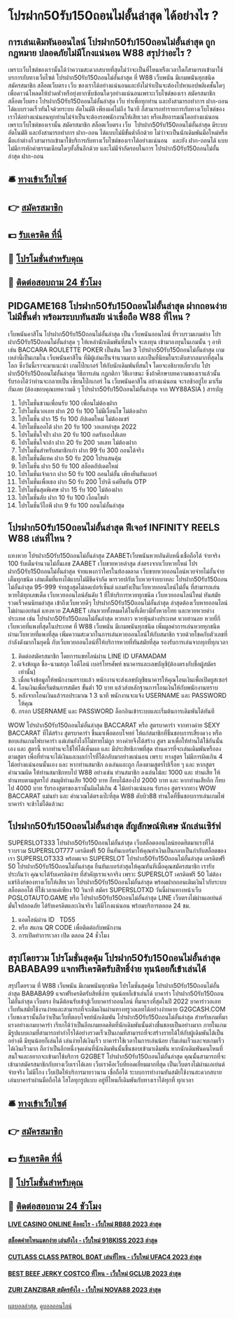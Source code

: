 # โปรฝาก50รับ150ถอนไม่อั้นล่าสุด ได้อย่างไร ?
## การเล่นเดิมพันออนไลน์ โปรฝาก50รับ150ถอนไม่อั้นล่าสุด ถูกกฎหมาย ปลอดภัยไม่มีโกงแน่นอน W88 สรุปว่าอะไร ?
เพราะเว็บไซต์ของเรานั้นได้ว่าความสะดวกสบายที่สุดไม่ว่าจะเป็นที่ไหนหรือเวลาใดก็สามารถเข้ามาใช้บรการกับทางเว็บไซต์ โปรฝาก50รับ150ถอนไม่อั้นล่าสุด ที่ W88 เว็บพนัน มีเกมพนันทุกชนิด สมัครสมาชิก สล็อตเว็บตรง เว็บ ของเราได้อย่างแน่นอนและยังไม่จำเป็นจะต้องไปหาแอปพลิเคชั้นใดๆเพื่อดาวน์โหลดให้ปวดหัวหรือยุ่งยากซับซ้อนใดๆอย่างแน่นอนเพราะเว็บไซต์ของเรา สมัครสมาชิก สล็อตเว็บตรง โปรฝาก50รับ150ถอนไม่อั้นล่าสุด เว็บ ทำเพื่อทุกท่าน และยังสามารถทำการ ฝาก-ถอน ได้แบบรวดเร็วทันใจด้วยระบบ อัตโนมัติ เพียงแค่ไม่ถึง 1นาที ก็สามารถทำรายการกับทางเว็บไซต์ของเราได้อย่างแน่นอนทุกท่านไม่จำเป็นจะต้องรอพนักงานให้เสียเวลา หรือเสียอารมณ์ใดอย่างแน่นอน เพราะเว็บไซต์ของเรานั้น สมัครสมาชิก สล็อตเว็บตรง เว็บ  โปรฝาก50รับ150ถอนไม่อั้นล่าสุด มีระบบ อัตโนมัติ และยังสามารถทำการ ฝาก-ถอน ได้แบบไม่มีขั้นต่ำอีกด้วย ไม่ว่าจะเป็นนักเดิมพันมือใหม่หรือมือเก่าต่างก็วสามารถเข้ามาใช้บริการกับทางเว็บไซต์ของเราได้อย่างแน่นอน   และยัง ฝาก-ถอนได้ แบบไม่มีการหักค่าธรรมเนียมใดๆทั้งสิ้นอีกด้วย และไม่มีจำกัดรอบในการ โปรฝาก50รับ150ถอนไม่อั้นล่าสุด ฝาก-ถอน

## 🛎 [ทางเข้าเว็บไซต์](https://bit.ly/3SdLNi2)
## 👉 [สมัครสมาชิก](https://bit.ly/3SdLNi2)
## 💵 [รับเครดิต ที่นี่](https://bit.ly/3dyRKHj)
## 👑 [โปรโมชั่นสำหรับคุณ](https://bit.ly/3dyRKHj)
## 📱 [ติดต่อสอบถาม 24 ชัวโมง](https://bit.ly/3dyRKHj)

## PIDGAME168 โปรฝาก50รับ150ถอนไม่อั้นล่าสุด ฝากถอนง่ายไม่มีขั้นต่ำ พร้อมระบบทันสมัย น่าเชื่อถือ W88 ที่ไหน ?
เว็บพนันคาสิโน โปรฝาก50รับ150ถอนไม่อั้นล่าสุด เป็น เว็บพนันออนไลน์ ที่รวบรวมเกมต่าง โปรฝาก50รับ150ถอนไม่อั้นล่าสุด ๆ ให้เหล่านักเดิมพันที่สนใจ จะลงทุน เข้ามาลงทุนในเกมนั้น ๆ อาทิเช่น BACCARA ROULETTE POKER เป็นต้น โดย 3 โปรฝาก50รับ150ถอนไม่อั้นล่าสุด เกมเหล่านี้เป็นเกมใน เว็บพนันคาสิโน ที่มีผู้เล่นเป็นจำนวนมาก และเป็นที่นิยมในระดับสากลมากที่สุดในโลก ซึ่งวันนี้เราจะมาแนะนำ เกมโป๊กเกอร์ ให้กับนักเดิมพันที่สนใจ โดยจะอธิบายเกี่ยวกับ โปรฝาก50รับ150ถอนไม่อั้นล่าสุด วิธีการเล่น กฎกติกา วิธีเอาชนะ ซึ่งถ้าศึกษาบทความของเราแล้วนั้น รับรองได้ว่าท่านจะกลายเป็น เซียนโป๊กเกอร์ ใน เว็บพนันคาสิโน อย่างแน่นอน จะรอช้าอยู่ไย มาเริ่มกันเลย (ต้องขอบคุณบทความดี ๆ โปรฝาก50รับ150ถอนไม่อั้นล่าสุด จาก WY88ASIA )
สารบัญ
1. โปรโมชั่นชวนเพื่อนรับ 100 เพื่อนไม่ต้องฝาก
2. โปรโมชั่นวอเลท ฝาก 20 รับ 100 ไม่มีเงื่อนไข ไม่ต้องฝาก
3. โปรโมชั่น ฝาก 15 รับ 100 อัปเดตใหม่ ไม่ต้องแชร์
4. โปรโมชั่นออโต้ ฝาก 20 รับ 100 วอเลทล่าสุด 2022
5. โปรโมชั่นใจป้ำ ฝาก 20 รับ 100 กดรับเองได้เลย
6. โปรโมชั่นใจกล้า ฝาก 20 รับ 200 วอเลท ไม่ต้องฝาก
7. โปรโมชั่นสำหรับสมาชิกเก่า ฝาก 99 รับ 300 ถอนได้จริง
8. โปรโมชั่นดีแทค ฝาก 50 รับ 200 โปรแสนคุ้ม
9. โปรโมชั่น ฝาก 50 รับ 100 สล็อตอัปเดตใหม่
10. โปรโมชั่นเจ้าแรก ฝาก 50 รับ 100 ถอนไม่อั้น เพียงยืนยันเบอร์
11. โปรโมชั่นเพื่อเธอ ฝาก 50 รับ 200 โปรดี แค่ยืนยัน OTP
12. โปรโมชั่นสุดพิเศษ ฝาก 15 รับ 100 ไม่ต้องฝาก
13. โปรโมชั่นลับ ฝาก 10 รับ 100 เงื่อนไขต่ำ
14. โปรโมชั่นวีไอพี ฝาก 9 รับ 100 ถอนไม่อั้นล่าสุด

## โปรฝาก50รับ150ถอนไม่อั้นล่าสุด ฟีเจอร์ INFINITY REELS W88 เล่นที่ไหน ?
แทงหวย โปรฝาก50รับ150ถอนไม่อั้นล่าสุด ZAABETเว็บพนันหวยอันดับหนึ่งเชื่อถือได้ จ่ายจริง 100 รับเต็มจำนวนไม่อั้นเลข ZAABET เว็บขายหวยล่าสุด ส่งตรงจากเว็บหวยใหม่ โปรฝาก50รับ150ถอนไม่อั้นล่าสุด จ่ายแพงกว่าใครในท้องตลาด เว็บขายหวยออนไลน์หวยจ่ายไม่อั้นจ่ายเต็มทุกชนิด เล่นเต็มที่แทงได้แบบไม่มีขีดจำกัด พารวยปกับเว็บหวยจ่ายบาทละ โปรฝาก50รับ150ถอนไม่อั้นล่าสุด 95-999 จ่ายสูงสุดไม่ลดเปอร์เซ็นต์ แถมยังเป็นเว็บหวยออนไลน์ไม่อั้น ที่สามารถเล่นหวยได้ทุกเลขเด็ด เว็บหวยออนไลน์อันดับ 1 ที่ให้บริการหวยทุกชนิด เว็บหวยออนไลน์ใหม่ ทันสมัย​​รวดเร็วคนนิยมล่าสุด เข้าถึงเว็บหวยดีๆ โปรฝาก50รับ150ถอนไม่อั้นล่าสุด ล่าสุดต้องเว็บหายออนไลน์ไม่ผ่านเอเย่นต์ แทงหวย ZAABET เล่นหวยทั้งหมดได้ในที่เดียวมีทั้งหวยไทย และหวยหวยต่างประเทศ เช่น โปรฝาก50รับ150ถอนไม่อั้นล่าสุด หวยลาว หวยหุ้นต่างประเทศ หวยฮานอย หวยยี่กี เว็บหวยที่แพงที่สุดในประเทศ ที่ W88 เว็บพนัน มีเกมพนันทุกชนิด เพิ่มมูลค่าการเล่นหวยทุกชนิดผ่านเว็บหวยที่แพงที่สุด เพิ่มความสะดวกในการเล่นหวยออนไลน์ให้กับสมาชิก รวยด้วยโชคกับตัวเลขที่กำลังดังมากในยุคนี้ กับเว็บหวยออนไลน์ที่ให้บริการหวยที่ทันสมัยที่สุด รองรับการเล่นจากทุกที่ทุกเวลา
1. ติดต่อสมัครสมาชิก โดยการแชทไลน์ผ่าน LINE ID UFAMADAM
2. แจ้งข้อมูล ชื่อ-นามสกุล ไอดีไลน์ เบอร์โทรศัพท์ ธนาคารและเลขบัญชี(ต้องตรงกับชื่อผู้สมัครเท่านั้น)
3. เมื่อแจ้งข้อมูลให้พนักงานทราบแล้ว พนักงานจะส่งเลขบัญชีธนาคารให้คุณโอนเงินเพื่อเปิดยูสเซอร์
4. โอนเงินเพื่อเริ่มต้นการสมัคร ขั้นต่ำ 10 บาท แล้วส่งหลักฐานการโอนเงินให้กับพนักงานทราบ
5. หลังจากโอนเงินแล้วรอประมาณ 1 3 นาที พนักงานจะแจ้ง USERNAME และ PASSWORD ให้คุณ
6. กรอก USERNAME และ PASSWORD ล็อกอินเข้าระบบและเริ่มต้นการเดิมพันได้ทันที

WOW โปรฝาก50รับ150ถอนไม่อั้นล่าสุด BACCARAT หรือ สูตรบาคาร่า จากทางค่าย SEXY BACCARAT ที่ได้สร้าง สูตรบาคาร่า ขึ้นมาเพื่อตอบโจทย์ ให้แก่สมาชิกที่ชื่นชอบการเสี่ยงดวง หรือ ชอบเล่นเกมไพ่บาคาร่า แต่เล่นยังไงก็ไม่ทายไม่ถูก ทางค่ายจึงได้สร้าง สูตร มาเพื่อให้ท่านได้ใช้กันนั้นเอง และ สูตรนี้ หากท่านจะใช้ให้ได้เห็นผล และ มีประสิทธิภาพที่สุด ท่านควรที่จะเล่นเดิมพันหรือลงตามสูตร เพื่อที่ท่านจะได้เงินและผลกำไรที่ได้กลับมาอย่างแน่นอน เพราะ ทางสูตร ไม่มีการผิดเกิน 4 ไม้อย่างแน่นอนนั้นเอง และ หากท่านสมาชิก ลงเล่นและถูก ก็ลงตามสูตรไปเรื่อย ๆ และ หากสูตรคำนวณผิด ให้ท่านสมาชิกทบไป W88 อย่างเช่น ท่านสมาชิก ลงเล่นไม้ละ 1000 และ ท่านเสีย ให้ท่านทบตามสูตรไป สมมุติท่านเสีย 1000 บาท ก็ทบไม้สองไป 2000 บาท และ หากท่านเสียอีก ก็ทบไป 4000 บาท รับรองสูตรของเรานั้นผิดไม่เกิน 4 ไม้อย่างแน่นอน รับรอง สูตรจากทาง WOW BACCARAT แม่นยำ และ คำนวณได้ตรงเป๊ะที่สุด W88 ดับบิว88 ท่านใดที่ชื่นชอบการเล่นเกมไพ่บาคาร่า จะช้าไม่ได้แล้วนะ

## โปรฝาก50รับ150ถอนไม่อั้นล่าสุด สัญลักษณ์พิเศษ นักเล่นเซิร์ฟ
SUPERSLOT333 โปรฝาก50รับ150ถอนไม่อั้นล่าสุด เว็บสล็อตออนไลน์ยอดฮิตมาแรงที่ได้รวบรวม SUPERSLOT777 เครดิตฟรี 50 ยืนยันเบอร์มาให้คุณทำเงินเป็นกอบเป็นกำกับสล็อตของเรา SUPERSLOT333 พร้อมแจก SUPERSLOT โปรฝาก50รับ150ถอนไม่อั้นล่าสุด เครดิตฟรี 50 โปรฝาก50รับ150ถอนไม่อั้นล่าสุด ยืนยันเบอร์ล่าสุดให้คุณทันทีเมื่อคุณสมัครสมาชิก เรารับประกันว่า คุณจะได้รับเครดิตง่าย ที่สำคัญเราแจกจริง เพราะ SUPERSLOT เครดิตฟรี 50 ไม่ต้องแชร์ลิงก์ของทางเว็บให้เสียเวลา โปรฝาก50รับ150ถอนไม่อั้นล่าสุด พร้อมฝากถอนเติมเงินไวกับระบบสล็อตออโต้ ที่ใช้เวลาแค่เพียง 10 วินาที สมัคร SUPERSLOTXD วันนี้ผ่านทางหน้าเว็บ PGSLOTAUTO.GAME หรือ โปรฝาก50รับ150ถอนไม่อั้นล่าสุด LINE เว็บตรงไม่ผ่านเอเย่นต์ มั่นใจปลอดภัย ได้รับเครดิตและเงินจริง ไม่มีโกงแน่นอน พร้อมบริการตลอด 24 ชม.
1. แอดไลน์ผ่าน ID   TD55
2. หรือ สแกน QR CODE เพื่อติดต่อกับพนักงาน
3. การเปิดทําการเวลา เปิด ตลอด 24 ชั่วโมง

## สรุปโดยรวม โปรโมชั่นสุดคุ้ม โปรฝาก50รับ150ถอนไม่อั้นล่าสุด BABABA99 แจกฟรีเครดิตรับสิทธิ์ง่าย ทุนน้อยก็เข้าเล่นได้
สรุปโดยรวม ที่ W88 เว็บพนัน มีเกมพนันทุกชนิด โปรโมชั่นสุดคุ้ม โปรฝาก50รับ150ถอนไม่อั้นล่าสุด BABABA99 แจกฟรีเครดิตรับสิทธิ์ง่าย ทุนน้อยก็เข้าเล่นได้ บาคาร่า โปรฝาก50รับ150ถอนไม่อั้นล่าสุด เว็บตรง ยินดีต้อนรับเข้าสู่เว็บบาคาร่าออนไลน์ ที่มาแรงที่สุดในปี 2022 บาคาร่าวอเลท เว็บทันสมัยใช้งานง่ายและสามารถที่จะเติมเงินผ่านทางทรูวอเลทได้อย่างง่ายดาย G2GCASH.COM เว็บของเรานั้นถือว่าเป็นเว็บที่ตอบโจทย์นักเดิมพัน โปรฝาก50รับ150ถอนไม่อั้นล่าสุด สำหรับเกมที่มาแรงอย่างเกมบาคาร่า เรียกได้ว่าเป็นอีกเกมยอดฮิตที่นักเดิมพันนั้นต่างชื่นชอบเป็นอย่างมาก ภายในเกมมีรูปแบบเกมที่สามารถทำกำไรได้อย่างรวดเร็วเป็นเกมที่สามารถที่จะสร้างรายได้ให้กับผู้เดิมพันได้เป็นอย่างดี มีทุนน้อยก็เล่นได้ เล่นง่ายได้เงินเร็ว บาคาร่าใช้เวลาในการเล่นน้อย เริ่มเล่นเร็วและจบเกมเร็ว ได้เงินเร็วมาก ถือว่าเป็นอีกหนึ่งจุดเด่นที่นักเดิมพันนั้นชื่นชอบเข้ามาเดิมพัน หากนักเดิมพันคนไหนที่สนใจและอยากจะเข้ามาใช้บริการ G2GBET โปรฝาก50รับ150ถอนไม่อั้นล่าสุด คุณนั้นสามารถที่จะเข้ามาสมัครสมาชิกกับทางเว็บเราได้เลย เว็บเราคือเว็บที่ยอดเยี่ยมมากที่สุด เป็นเว็บตรงไม่ผ่านเอเย่นต์ จ่ายจริง ไม่มีโกง เว็บเปิดให้บริการมายาวนาน เชื่อถือได้ ระบบการทำงานทันสมัยใช้งานสะดวกสบาย เล่นบาคาร่าผ่านมือถือได้ ไฮโลทุกรูปแบบ อยู่ที่ไหนก็เดิมพันกับทางเราได้ทุกที่ ทุกเวลา

## 🛎 [ทางเข้าเว็บไซต์](https://bit.ly/3SdLNi2)
## 👉 [สมัครสมาชิก](https://bit.ly/3SdLNi2)
## 💵 [รับเครดิต ที่นี่](https://bit.ly/3dyRKHj)
## 👑 [โปรโมชั่นสำหรับคุณ](https://bit.ly/3dyRKHj)
## 📱 [ติดต่อสอบถาม 24 ชัวโมง](https://bit.ly/3dyRKHj)

#### [LIVE CASINO ONLINE คืออะไร - เว็บใหม่ RB88 2023 ล่าสุด](https://atom.io/themes/live%20casino%20online%20คืออะไร%20-%20เว็บใหม่%20rb88%202023%20ล่าสุด)
#### [สล็อตค่ายไหนแตกง่าย เล่นยังไง - เว็บใหม่ 918KISS 2023 ล่าสุด](https://atom.io/themes/สล็อตค่ายไหนแตกง่าย%20เล่นยังไง%20-%20เว็บใหม่%20918kiss%202023%20ล่าสุด)
#### [CUTLASS CLASS PATROL BOAT เล่นที่ไหน - เว็บใหม่ UFAC4 2023 ล่าสุด](https://atom.io/themes/cutlass%20class%20patrol%20boat%20เล่นที่ไหน%20-%20เว็บใหม่%20ufac4%202023%20ล่าสุด)
#### [BEST BEEF JERKY COSTCO ที่ไหน - เว็บใหม่ GCLUB 2023 ล่าสุด](https://atom.io/themes/best%20beef%20jerky%20costco%20ที่ไหน%20-%20เว็บใหม่%20gclub%202023%20ล่าสุด)
#### [ZURI ZANZIBAR สมัครยังไง - เว็บใหม่ NOVA88 2023 ล่าสุด](https://atom.io/themes/zuri%20zanzibar%20สมัครยังไง%20-%20เว็บใหม่%20nova88%202023%20ล่าสุด)

[ผลบอลล่าสุด](https://siamsport.tv "ผลบอลล่าสุด"), [ดูบอลออนไลน์](https://siamsport.tv/ดูบอลสด "ดูบอลออนไลน์")